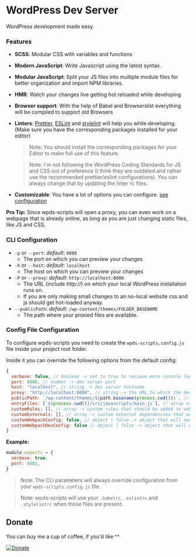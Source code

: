 # WordPress Dev Server

WordPress development made easy.

### Features

- **SCSS**: Modular CSS with variables and functions
- **Modern JavaScript**: Write Javascript using the latest syntax.
- **Modular JavaScript**: Split your JS files into multiple module files for better organization and import NPM libraries.
- **HMR**: Watch your changes live getting hot reloaded while developing
- **Browser support**: With the help of Babel and Browserslist everything will be compiled to support old Browsers
- **Linters**: [Prettier](https://prettier.io/), [ESLint](https://eslint.org/) and [stylelint](https://stylelint.io/) will help you while developing. (Make sure you have the corresponding packages installed for your editor)
  > Note: You should install the corresponding packages for your Editor to make full use of this feature.

  > Note: I'm not following the WordPress Coding Standards for JS and CSS out of preference (I think they are outdated and rather use the recommended prettier/eslint configurations). You can always change that by updating the linter rc files.
- **Customizable**: You have a lot of options you can configure. [see configuration](#cli-configuration)

**Pro Tip:** Since wpds-scripts will open a proxy, you can even work on a webpage that is already online, as long as you are just changing static files, like JS and CSS.

### CLI Configuration

- `-p` or `--port`: _default_: `8080`
  - The port on which you can preview your changes
- `-h` or `--host`: _default_: `localhost`
  - The host on which you can preview your changes
- `-P` or `--proxy`: _default_: `http://localhost:8000`
  - The URL (include _http://_) on which your local WordPress installation runs on.
  - If you are only making small changes to an no-local website css and js should get hot-loaded anyway.
- `--publicPath`: _default_: `/wp-content/themes/FOLDER_BASENAME`
  - The path where your proxied files are available.

### Config File Configuration

To configure wpds-scripts you need to create the `wpds-scripts.config.js` file inside your project root folder.

Inside it you can override the following options from the default config:

```JavaScript
{
  verbose: false, // boolean -> set to true to recieve more console logs
  port: 8080, // number -> dev server port
  host: "localhost", // string -> dev server hostname
  proxy: "http://localhost:8000", // string -> the URL to which the dev server will redirect to (include the http protocol!)
  publicPath: `/wp-content/themes/${path.basename(process.cwd())}`, // string -> the path where your files are exposed to public
  entryFiles: [`${process.cwd()}/src/javascripts/main.js`], // array of strings -> files which are getting bundled (import stylesheets from withing those files, don't load them here!)
  customRules: [], // array -> custom rules that should be added to webpack
  customExternals: [], // array -> custom external dependencies that webpack should ignore when bundling (@wordpress/** packages are already ignored)
  customWebpackConfig: false, // object | false -> object that will override the webpack config (only use this if the above configurations do not suffice!)
  customWebpackDevConfig: false // object | false -> object that will override the webpack dev server config (only use this if the above configurations do not suffice!)
}
```

**Example:**

```JavaScript
module.exports = {
  verbose: true,
  port: 8081,
}
```

> Note: The CLI parameters will always override configuration from your `wpds-scripts.config.js` file.

> Note: wpds-scripts will use your `.babelrc`, `.eslintrc` and `.stylelintrc` when those files are present.

## Donate

You can buy me a cup of coffee, if you'd like ^^

[![Donate](https://www.paypalobjects.com/en_US/CH/i/btn/btn_donateCC_LG.gif)](https://www.paypal.com/cgi-bin/webscr?cmd=_s-xclick&hosted_button_id=AXJFXBX8XLYXQ&source=url)
